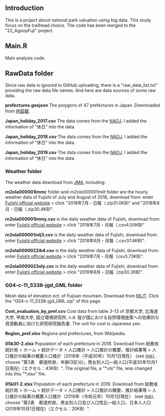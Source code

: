 ## Introduction 

This is a project about national park valuation using big data. This study focus on the trailhead choice. The code has been merged to the "22_AgoopFuji" project. 

## Main.R 

Main analysis code. 

## RawData folder

Since raw data is ignored to GitHub uploading, there is a "raw_data_list.txt" providing the raw data file names. And here are data sources of some raw data. 

**prefectures.geojson** 
The polygons of 47 prefectures in Japan. Downloaded from [地図蔵](https://japonyol.net/editor/article/47-prefectures-geojson.html).

**Japan_holiday_2017.csv**
The data comes from the [NAOJ](https://eco.mtk.nao.ac.jp/koyomi/yoko/2017/rekiyou171.html). 
I added the information of "休日" into the data. 

**Japan_holiday_2018.csv**
The data comes from the [NAOJ](https://eco.mtk.nao.ac.jp/koyomi/yoko/2018/rekiyou181.html). 
I added the information of "休日" into the data.

**Japan_holiday_2019.csv**
The data comes from the [NAOJ](https://eco.mtk.nao.ac.jp/koyomi/yoko/2019/rekiyou191.html). 
I added the information of "休日" into the data.

### Weather folder
The weather data download from [JMA](https://www.data.jma.go.jp/cpdinfo/extreme/extreme_p.html), including: 

**rn2ola000001lmmc**
folder and *rn2ola000001mlit* folder are the hourly weather data of Fujishi of July and August of 2018, download from: 
enter [Fujishi official website](https://www.city.fuji.shizuoka.jp/safety/c0306/rn2ola000001b1i9.html) > click "2018年7月・日報（.zip31.0KB)" and "2018年8月・日報（.zip30.4KB)". 

**rn2ola000001lmmy.csv**
is the daily weather data of Fujishi, download from: 
enter [Fujishi official website](https://www.city.fuji.shizuoka.jp/safety/c0306/rn2ola000001b1i9.html) > click "2018年7月・月報（.csv4.00KB)"

**rn2ola000001mlj3.csv** 
is the daily weather data of Fujishi, download from: 
enter [Fujishi official website](https://www.city.fuji.shizuoka.jp/safety/c0306/rn2ola000001b1i9.html) > click "2018年8月・月報（.csv37.4KB)". 

**rn2ola0000022ib4.csv** is the daily weather data of Fujishi, download from: 
enter [Fujishi official website](https://www.city.fuji.shizuoka.jp/safety/c0306/rn2ola000001qm64.html) > click "2019年7月・月報（csv3.73KB)". 

**rn2ola0000023oly.csv**
is the daily weather data of Fujishi, download from: 
enter [Fujishi official website](https://www.city.fuji.shizuoka.jp/safety/c0306/rn2ola000001qm64.html) > click "2019年8月・日報（zip30.2KB)". 

### G04-c-11_5338-jgd_GML folder
Mesh data of elevation ect. of Fujisan mountain. 
Download from [MLIT](https://nlftp.mlit.go.jp/ksj/gml/datalist/KsjTmplt-G04-c.html). 
Click the "G04-c-11_5338-jgd_GML.zip" of this page. 

**Cost_evaluation_by_pref.csv** 
Cost data from table 3-13 of 京都大学, 北海道大学, 甲南大学, 国立環境研究所, n.d. 我が国における自然環境施策への効果的な資源動員に向けた研究研究報告書.
The unit for cost is Japanese yen. 

**Region_pref.xlsx** 
Regions and prefectures, from Wikipedia. 

**05k30-2.xlsx**
Population of each prefecture in 2018. 
Download from 総務省統計局 > ホーム > 統計データ > 人口推計 > 人口推計の概要，推計結果等 > 人口推計の結果の概要人口推計（2018年（平成30年）10月1日現在） (see [link](https://www.stat.go.jp/data/jinsui/2018np/index.html)), choose "第3表　都道府県，年齢(3区分)，男女別人口―総人口(平成30年10月1日現在)（エクセル：43KB）".
The original file, a "\*.xls" file, was changed into this "\*.xlsx" file. 

**05k01-2.xlsx**
Population of each prefecture in 2019. 
Download from 総務省統計局 > ホーム > 統計データ > 人口推計 > 人口推計の概要，推計結果等 > 人口推計の結果の概要人口推計（2019年（令和元年）10月1日現在） (see [link](https://www.stat.go.jp/data/jinsui/2019np/index.html)), choose "第2表　都道府県，男女別人口及び人口性比―総人口，日本人人口(2019年10月1日現在)（エクセル：20KB）".

